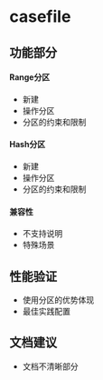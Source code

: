 # casefile

## 功能部分

#### Range分区
 - 新建
 - 操作分区
 - 分区的约束和限制
#### Hash分区
 - 新建
 - 操作分区
 - 分区的约束和限制
#### 兼容性
 - 不支持说明
 - 特殊场景

## 性能验证
- 使用分区的优势体现
- 最佳实践配置

## 文档建议
- 文档不清晰部分
